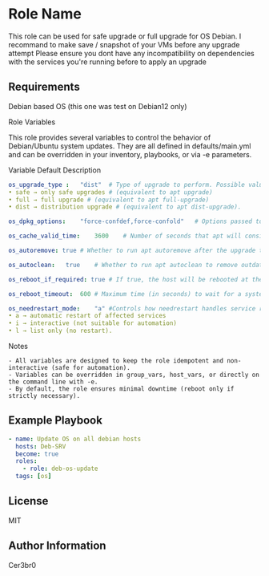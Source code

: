 Role Name
=========

This role can be used for safe upgrade or full upgrade for OS Debian. 
I recommand to make save / snapshot of your VMs before any upgrade attempt
Please ensure you dont have any incompatibility on dependencies with the services you're running before to apply an upgrade

Requirements
------------

Debian based OS (this one was test on Debian12 only)


Role Variables

This role provides several variables to control the behavior of Debian/Ubuntu system updates.
They are all defined in defaults/main.yml and can be overridden in your inventory, playbooks, or via -e parameters.

Variable	Default	Description

```yaml
os_upgrade_type :	"dist"	# Type of upgrade to perform. Possible values
• safe → only safe upgrades # (equivalent to apt upgrade)
• full → full upgrade # (equivalent to apt full-upgrade)
• dist → distribution upgrade # (equivalent to apt dist-upgrade).

os_dpkg_options:	"force-confdef,force-confold"	# Options passed to dpkg to avoid interactive prompts and keep existing configuration files.

os_cache_valid_time:	3600	# Number of seconds that apt will consider its package cache valid. Prevents unnecessary apt update calls if cache is still fresh.

os_autoremove: true	# Whether to run apt autoremove after the upgrade to clean unused packages.

os_autoclean:	true	# Whether to run apt autoclean to remove outdated package files from the cache.

os_reboot_if_required: true # If true, the host will be rebooted at the end of the upgrade if /var/run/reboot-required exists.

os_reboot_timeout:	600	# Maximum time (in seconds) to wait for a system to reboot and become available again.

os_needrestart_mode:	"a"	#Controls how needrestart handles service restarts during upgrade:
• a → automatic restart of affected services
• i → interactive (not suitable for automation)
• l → list only (no restart).
```

Notes
```
- All variables are designed to keep the role idempotent and non-interactive (safe for automation).
- Variables can be overridden in group_vars, host_vars, or directly on the command line with -e.
- By default, the role ensures minimal downtime (reboot only if strictly necessary).
```


Example Playbook
----------------
```yaml
- name: Update OS on all debian hosts
  hosts: Deb-SRV
  become: true
  roles:
    - role: deb-os-update
  tags: [os]
```

License
-------
MIT

Author Information
------------------
Cer3br0
